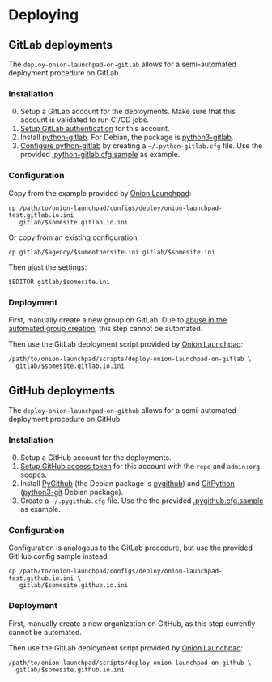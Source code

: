 # Deploying

## GitLab deployments

The `deploy-onion-launchpad-on-gitlab` allows for a semi-automated deployment
procedure on GitLab.

### Installation

0. Setup a GitLab account for the deployments. Make sure that this account is
   validated to run CI/CD jobs.
1. [Setup GitLab authentication][] for this account.
2. Install [python-gitlab](https://python-gitlab.readthedocs.io).
   For Debian, the package is [python3-gitlab](https://tracker.debian.org/pkg/python-gitlab).
3. [Configure python-gitlab][] by creating a `~/.python-gitlab.cfg` file. Use the provided
   [.python-gitlab.cfg.sample][] as example.

[Setup GitLab authentication]: https://docs.gitlab.com/ee/api/#authentication
[Configure python-gitlab]: https://python-gitlab.readthedocs.io/en/stable/cli-usage.html?highlight=configuration#configuration-files
[.python-gitlab.cfg.sample]: https://gitlab.torproject.org/tpo/onion-services/onion-launchpad/-/blob/main/configs/deploy/.python-gitlab.cfg.sample

### Configuration

Copy from the example provided by [Onion Launchpad][]:

    cp /path/to/onion-launchpad/configs/deploy/onion-launchpad-test.gitlab.io.ini
       gitlab/$somesite.gitlab.io.ini

Or copy from an existing configuration:

    cp gitlab/$agency/$someothersite.ini gitlab/$somesite.ini

Then ajust the settings:

    $EDITOR gitlab/$somesite.ini

[Onion Launchpad]: https://gitlab.torproject.org/tpo/onion-services/onion-launchpad

### Deployment

First, manually create a new group on GitLab. Due to [abuse in the automated
group creation][], this step cannot be automated.

Then use the GitLab deployment script provided by [Onion Launchpad][]:

    /path/to/onion-launchpad/scripts/deploy-onion-launchpad-on-gitlab \
      gitlab/$somesite.gitlab.io.ini

[abuse in the automated group creation]: https://gitlab.com/gitlab-org/gitlab/-/issues/244345#note_1021388399

## GitHub deployments

The `deploy-onion-launchpad-on-github` allows for a semi-automated deployment
procedure on GitHub.

### Installation

0. Setup a GitHub account for the deployments.
1. [Setup GitHub access token][] for this account with the `repo` and `admin:org` scopes.
2. Install [PyGithub][] (the Debian package is [pygithub][]) and [GitPython][]
   ([python3-git][] Debian package).
3. Create a `~/.pygithub.cfg` file. Use the the provided [.pygithub.cfg.sample][] as example.

[Setup GitHub access token]: https://docs.github.com/en/authentication/keeping-your-account-and-data-secure/creating-a-personal-access-token
[PyGithub]: https://github.com/PyGithub/PyGithub
[pygithub]: https://tracker.debian.org/pygithub
[GitPython]: https://gitpython.readthedocs.io/en/stable/index.html
[python3-git]: https://tracker.debian.org/python-git
[.pygithub.cfg.sample]: https://gitlab.torproject.org/tpo/onion-services/onion-launchpad/-/blob/main/configs/deploy/.pygithub.cfg.sample

### Configuration

Configuration is analogous to the GitLab procedure, but use the provided GitHub config sample instead:

    cp /path/to/onion-launchpad/configs/deploy/onion-launchpad-test.github.io.ini \
       gitlab/$somesite.github.io.ini

### Deployment

First, manually create a new organization on GitHub, as this step currently
cannot be automated.

Then use the GitLab deployment script provided by [Onion Launchpad][]:

    /path/to/onion-launchpad/scripts/deploy-onion-launchpad-on-github \
      gitlab/$somesite.github.io.ini
